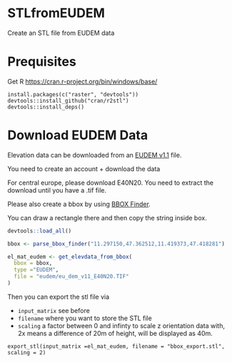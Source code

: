 # STLfromEUDEM

Create an STL file from EUDEM data

# Prequisites

Get R https://cran.r-project.org/bin/windows/base/

```
install.packages(c("raster", "devtools"))
devtools::install_github("cran/r2stl")
devtools::install_deps()
```

# Download EUDEM Data

Elevation data can be downloaded from
an [EUDEM v1.1](https://land.copernicus.eu/imagery-in-situ/eu-dem/eu-dem-v1.1?tab=downloada) file.

You need to create an account + download the data

For central europe, please download E40N20. You need to extract the download
until you have a .tif file.

Please also create a bbox by using [BBOX Finder](http://bboxfinder.com/).

You can draw a rectangle there and then copy the string inside box.

```r
devtools::load_all()

bbox <- parse_bbox_finder("11.297150,47.362512,11.419373,47.418281")

el_mat_eudem <- get_elevdata_from_bbox(
  bbox = bbox,
  type ="EUDEM",
  file = "eudem/eu_dem_v11_E40N20.TIF"
)

```

Then you can export the stl file via

* `input_matrix` see before
* `filename` where you want to store the STL file
* `scaling` a factor between 0 and infinty to scale z orientation data with, 2x
  means a difference of 20m of height, will be displayed as 40m.

```
export_stl(input_matrix =el_mat_eudem, filename = "bbox_export.stl", scaling = 2)
```


